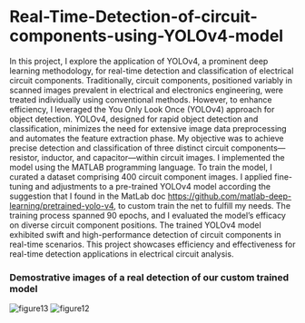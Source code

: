 # Real-Time-Detection-of-circuit-components-using-YOLOv4-model
In this project, I explore the application of YOLOv4, a prominent deep learning methodology, for real-time detection and classification of electrical circuit components. Traditionally, circuit components, positioned variably in scanned images prevalent in electrical and electronics engineering, were treated individually using conventional methods. However, to enhance efficiency, I leveraged the You Only Look Once (YOLOv4) approach for object detection. YOLOv4, designed for rapid object detection and classification, minimizes the need for extensive image data preprocessing and automates the feature extraction phase. My objective was to achieve precise detection and classification of three distinct circuit components—resistor, inductor, and capacitor—within circuit images. I implemented the model using the MATLAB programming language. To train the model, I curated a dataset comprising 400 circuit component images. I applied fine-tuning and adjustments to a pre-trained YOLOv4 model according the suggestion that I found in the MatLab doc https://github.com/matlab-deep-learning/pretrained-yolo-v4, to custom train the net to fulfill my needs. The training process spanned 90 epochs, and I evaluated the model’s efficacy on diverse circuit component positions. The trained YOLOv4 model exhibited swift and high-performance detection of circuit components in real-time scenarios. This project showcases efficiency and effectiveness for real-time detection applications in electrical circuit analysis.
<div height="10px" width="full"></div>
<h3>Demostrative images of a real detection of our custom trained model</h3>
<img width="full" alt="figure13" src="https://github.com/LorenzoSerloni/Real-Time-Detection-of-circuit-components-using-YOLOv4-model/assets/114689720/a1845eb0-760c-4f90-8055-f8761562e7e1">
<img width="full" alt="figure12" src="https://github.com/LorenzoSerloni/Real-Time-Detection-of-circuit-components-using-YOLOv4-model/assets/114689720/b79bee7e-2dcc-4451-be44-b46e2e45cc0c">
